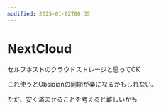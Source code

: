 ```yaml
---
modified: 2025-01-02T00:35
---
```

# NextCloud

セルフホストのクラウドストレージと思ってOK

これ使うとObsidianの同期が楽になるかもしれない。

ただ、安く済ませることを考えると難しいかも
